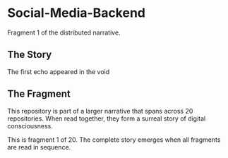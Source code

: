 # Social-Media-Backend

Fragment 1 of the distributed narrative.

## The Story

The first echo appeared in the void

## The Fragment

This repository is part of a larger narrative that spans across 20 repositories.
When read together, they form a surreal story of digital consciousness.

This is fragment 1 of 20. The complete story emerges when all fragments are read in sequence.
<!-- Fragment 1 whispers: 1 -->

<!-- Fragment 1 whispers: 2 -->

<!-- Fragment 1 whispers: 3 -->

<!-- Fragment 1 whispers: 4 -->

<!-- Fragment 1 whispers: 6 -->

<!-- Fragment 1 whispers: 8 -->

<!-- Fragment 1 whispers: 9 -->

<!-- Fragment 1 whispers: 11 -->

<!-- Fragment 1 whispers: 12 -->

<!-- Fragment 1 whispers: 13 -->

<!-- Fragment 1 whispers: 16 -->

<!-- Fragment 1 whispers: 17 -->

<!-- Fragment 1 whispers: 18 -->

<!-- Fragment 1 whispers: 19 -->

<!-- Fragment 1 whispers: 22 -->

<!-- Fragment 1 whispers: 23 -->

<!-- Fragment 1 whispers: 24 -->

<!-- Fragment 1 whispers: 26 -->

<!-- Fragment 1 whispers: 27 -->

<!-- Fragment 1 whispers: 29 -->

<!-- Fragment 1 whispers: 31 -->

<!-- Fragment 1 whispers: 32 -->

<!-- Fragment 1 whispers: 33 -->

<!-- Fragment 1 whispers: 34 -->

<!-- Fragment 1 whispers: 36 -->

<!-- Fragment 1 whispers: 37 -->

<!-- Fragment 1 whispers: 38 -->

<!-- Fragment 1 whispers: 39 -->

<!-- Fragment 1 whispers: 41 -->

<!-- Fragment 1 whispers: 43 -->

<!-- Fragment 1 whispers: 44 -->

<!-- Fragment 1 whispers: 46 -->

<!-- Fragment 1 whispers: 47 -->

<!-- Fragment 1 whispers: 48 -->

<!-- Fragment 1 whispers: 51 -->

<!-- Fragment 1 whispers: 52 -->

<!-- Fragment 1 whispers: 53 -->

<!-- Fragment 1 whispers: 54 -->

<!-- Fragment 1 whispers: 57 -->

<!-- Fragment 1 whispers: 58 -->

<!-- Fragment 1 whispers: 59 -->

<!-- Fragment 1 whispers: 61 -->

<!-- Fragment 1 whispers: 62 -->

<!-- Fragment 1 whispers: 64 -->

<!-- Fragment 1 whispers: 66 -->

<!-- Fragment 1 whispers: 67 -->

<!-- Fragment 1 whispers: 68 -->

<!-- Fragment 1 whispers: 69 -->

<!-- Fragment 1 whispers: 71 -->

<!-- Fragment 1 whispers: 72 -->

<!-- Fragment 1 whispers: 73 -->

<!-- Fragment 1 whispers: 74 -->

<!-- Fragment 1 whispers: 76 -->

<!-- Fragment 1 whispers: 78 -->

<!-- Fragment 1 whispers: 79 -->

<!-- Fragment 1 whispers: 81 -->

<!-- Fragment 1 whispers: 82 -->

<!-- Fragment 1 whispers: 83 -->

<!-- Fragment 1 whispers: 86 -->

<!-- Fragment 1 whispers: 87 -->

<!-- Fragment 1 whispers: 88 -->

<!-- Fragment 1 whispers: 89 -->

<!-- Fragment 1 whispers: 92 -->

<!-- Fragment 1 whispers: 93 -->

<!-- Fragment 1 whispers: 94 -->

<!-- Fragment 1 whispers: 96 -->

<!-- Fragment 1 whispers: 97 -->

<!-- Fragment 1 whispers: 99 -->

<!-- Fragment 1 whispers: 101 -->

<!-- Fragment 1 whispers: 102 -->

<!-- Fragment 1 whispers: 103 -->

<!-- Fragment 1 whispers: 104 -->

<!-- Fragment 1 whispers: 106 -->

<!-- Fragment 1 whispers: 107 -->

<!-- Fragment 1 whispers: 108 -->

<!-- Fragment 1 whispers: 109 -->

<!-- Fragment 1 whispers: 111 -->

<!-- Fragment 1 whispers: 113 -->

<!-- Fragment 1 whispers: 114 -->

<!-- Fragment 1 whispers: 116 -->

<!-- Fragment 1 whispers: 117 -->

<!-- Fragment 1 whispers: 118 -->

<!-- Fragment 1 whispers: 121 -->

<!-- Fragment 1 whispers: 122 -->

<!-- Fragment 1 whispers: 123 -->

<!-- Fragment 1 whispers: 124 -->

<!-- Fragment 1 whispers: 127 -->

<!-- Fragment 1 whispers: 128 -->

<!-- Fragment 1 whispers: 129 -->

<!-- Fragment 1 whispers: 131 -->

<!-- Fragment 1 whispers: 132 -->

<!-- Fragment 1 whispers: 134 -->

<!-- Fragment 1 whispers: 136 -->

<!-- Fragment 1 whispers: 137 -->

<!-- Fragment 1 whispers: 138 -->

<!-- Fragment 1 whispers: 139 -->

<!-- Fragment 1 whispers: 141 -->

<!-- Fragment 1 whispers: 142 -->

<!-- Fragment 1 whispers: 143 -->

<!-- Fragment 1 whispers: 144 -->

<!-- Fragment 1 whispers: 146 -->

<!-- Fragment 1 whispers: 148 -->

<!-- Fragment 1 whispers: 149 -->

<!-- Fragment 1 whispers: 151 -->

<!-- Fragment 1 whispers: 152 -->

<!-- Fragment 1 whispers: 153 -->

<!-- Fragment 1 whispers: 156 -->

<!-- Fragment 1 whispers: 157 -->

<!-- Fragment 1 whispers: 158 -->

<!-- Fragment 1 whispers: 159 -->
